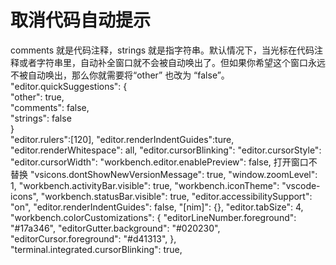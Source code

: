  # 取消代码自动提示
comments 就是代码注释，strings 就是指字符串。默认情况下，当光标在代码注释或者字符串里，自动补全窗口就不会被自动唤出了。但如果你希望这个窗口永远不被自动唤出，那么你就需要将“other” 也改为 “false”。  
"editor.quickSuggestions": {  
"other": true,  
"comments": false,  
"strings": false  
}  
"editor.rulers":[120],
"editor.renderIndentGuides":ture,
"editor.renderWhitespace": all,
"editor.cursorBlinking":
"editor.cursorStyle":
"editor.cursorWidth":
"workbench.editor.enablePreview": false, 打开窗口不替换
"vsicons.dontShowNewVersionMessage": true,
"window.zoomLevel": 1,
"workbench.activityBar.visible": true,
"workbench.iconTheme": "vscode-icons",
"workbench.statusBar.visible": true,
"editor.accessibilitySupport": "on",
"editor.renderIndentGuides": false,
"[nim]": {},
"editor.tabSize": 4,
"workbench.colorCustomizations": {
    "editorLineNumber.foreground": "#17a346",
    "editorGutter.background": "#020230",
    "editorCursor.foreground": "#d41313",
},
"terminal.integrated.cursorBlinking": true,